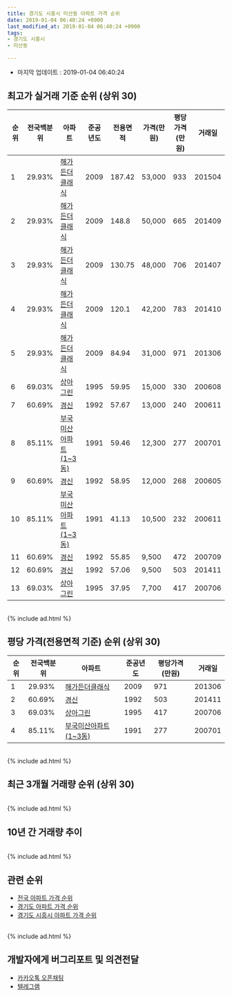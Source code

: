 ```yaml
---
title: 경기도 시흥시 미산동 아파트 가격 순위
date: 2019-01-04 06:40:24 +0900
last_modified_at: 2019-01-04 06:40:24 +0900
tags:
- 경기도 시흥시
- 미산동

---
```


* 마지막 업데이트 : 2019-01-04 06:40:24

## 최고가 실거래 기준 순위 (상위 30)


|순위|전국백분위|아파트|준공년도|전용면적|가격(만원)|평당가격(만원)|거래일|
|---|---|---|---|---|---|---|---|
|1|29.93%|[해가든더클래식](https://search.naver.com/search.naver?query=%EA%B2%BD%EA%B8%B0%EB%8F%84+%EC%8B%9C%ED%9D%A5%EC%8B%9C+%EB%AF%B8%EC%82%B0%EB%8F%99+%ED%95%B4%EA%B0%80%EB%93%A0%EB%8D%94%ED%81%B4%EB%9E%98%EC%8B%9D)|2009|187.42|53,000|933|201504|
|2|29.93%|[해가든더클래식](https://search.naver.com/search.naver?query=%EA%B2%BD%EA%B8%B0%EB%8F%84+%EC%8B%9C%ED%9D%A5%EC%8B%9C+%EB%AF%B8%EC%82%B0%EB%8F%99+%ED%95%B4%EA%B0%80%EB%93%A0%EB%8D%94%ED%81%B4%EB%9E%98%EC%8B%9D)|2009|148.8|50,000|665|201409|
|3|29.93%|[해가든더클래식](https://search.naver.com/search.naver?query=%EA%B2%BD%EA%B8%B0%EB%8F%84+%EC%8B%9C%ED%9D%A5%EC%8B%9C+%EB%AF%B8%EC%82%B0%EB%8F%99+%ED%95%B4%EA%B0%80%EB%93%A0%EB%8D%94%ED%81%B4%EB%9E%98%EC%8B%9D)|2009|130.75|48,000|706|201407|
|4|29.93%|[해가든더클래식](https://search.naver.com/search.naver?query=%EA%B2%BD%EA%B8%B0%EB%8F%84+%EC%8B%9C%ED%9D%A5%EC%8B%9C+%EB%AF%B8%EC%82%B0%EB%8F%99+%ED%95%B4%EA%B0%80%EB%93%A0%EB%8D%94%ED%81%B4%EB%9E%98%EC%8B%9D)|2009|120.1|42,200|783|201410|
|5|29.93%|[해가든더클래식](https://search.naver.com/search.naver?query=%EA%B2%BD%EA%B8%B0%EB%8F%84+%EC%8B%9C%ED%9D%A5%EC%8B%9C+%EB%AF%B8%EC%82%B0%EB%8F%99+%ED%95%B4%EA%B0%80%EB%93%A0%EB%8D%94%ED%81%B4%EB%9E%98%EC%8B%9D)|2009|84.94|31,000|971|201306|
|6|69.03%|[상아그린](https://search.naver.com/search.naver?query=%EA%B2%BD%EA%B8%B0%EB%8F%84+%EC%8B%9C%ED%9D%A5%EC%8B%9C+%EB%AF%B8%EC%82%B0%EB%8F%99+%EC%83%81%EC%95%84%EA%B7%B8%EB%A6%B0)|1995|59.95|15,000|330|200608|
|7|60.69%|[경신](https://search.naver.com/search.naver?query=%EA%B2%BD%EA%B8%B0%EB%8F%84+%EC%8B%9C%ED%9D%A5%EC%8B%9C+%EB%AF%B8%EC%82%B0%EB%8F%99+%EA%B2%BD%EC%8B%A0)|1992|57.67|13,000|240|200611|
|8|85.11%|[부국미산아파트(1~3동)](https://search.naver.com/search.naver?query=%EA%B2%BD%EA%B8%B0%EB%8F%84+%EC%8B%9C%ED%9D%A5%EC%8B%9C+%EB%AF%B8%EC%82%B0%EB%8F%99+%EB%B6%80%EA%B5%AD%EB%AF%B8%EC%82%B0%EC%95%84%ED%8C%8C%ED%8A%B8%281%7E3%EB%8F%99%29)|1991|59.46|12,300|277|200701|
|9|60.69%|[경신](https://search.naver.com/search.naver?query=%EA%B2%BD%EA%B8%B0%EB%8F%84+%EC%8B%9C%ED%9D%A5%EC%8B%9C+%EB%AF%B8%EC%82%B0%EB%8F%99+%EA%B2%BD%EC%8B%A0)|1992|58.95|12,000|268|200605|
|10|85.11%|[부국미산아파트(1~3동)](https://search.naver.com/search.naver?query=%EA%B2%BD%EA%B8%B0%EB%8F%84+%EC%8B%9C%ED%9D%A5%EC%8B%9C+%EB%AF%B8%EC%82%B0%EB%8F%99+%EB%B6%80%EA%B5%AD%EB%AF%B8%EC%82%B0%EC%95%84%ED%8C%8C%ED%8A%B8%281%7E3%EB%8F%99%29)|1991|41.13|10,500|232|200611|
|11|60.69%|[경신](https://search.naver.com/search.naver?query=%EA%B2%BD%EA%B8%B0%EB%8F%84+%EC%8B%9C%ED%9D%A5%EC%8B%9C+%EB%AF%B8%EC%82%B0%EB%8F%99+%EA%B2%BD%EC%8B%A0)|1992|55.85|9,500|472|200709|
|12|60.69%|[경신](https://search.naver.com/search.naver?query=%EA%B2%BD%EA%B8%B0%EB%8F%84+%EC%8B%9C%ED%9D%A5%EC%8B%9C+%EB%AF%B8%EC%82%B0%EB%8F%99+%EA%B2%BD%EC%8B%A0)|1992|57.06|9,500|503|201411|
|13|69.03%|[상아그린](https://search.naver.com/search.naver?query=%EA%B2%BD%EA%B8%B0%EB%8F%84+%EC%8B%9C%ED%9D%A5%EC%8B%9C+%EB%AF%B8%EC%82%B0%EB%8F%99+%EC%83%81%EC%95%84%EA%B7%B8%EB%A6%B0)|1995|37.95|7,700|417|200706|


<br>
{% include ad.html %}
<br>

## 평당 가격(전용면적 기준) 순위 (상위 30)


|순위|전국백분위|아파트|준공년도|평당가격(만원)|거래일|
|---|---|---|---|---|---|
|1|29.93%|[해가든더클래식](https://search.naver.com/search.naver?query=%EA%B2%BD%EA%B8%B0%EB%8F%84+%EC%8B%9C%ED%9D%A5%EC%8B%9C+%EB%AF%B8%EC%82%B0%EB%8F%99+%ED%95%B4%EA%B0%80%EB%93%A0%EB%8D%94%ED%81%B4%EB%9E%98%EC%8B%9D)|2009|971|201306|
|2|60.69%|[경신](https://search.naver.com/search.naver?query=%EA%B2%BD%EA%B8%B0%EB%8F%84+%EC%8B%9C%ED%9D%A5%EC%8B%9C+%EB%AF%B8%EC%82%B0%EB%8F%99+%EA%B2%BD%EC%8B%A0)|1992|503|201411|
|3|69.03%|[상아그린](https://search.naver.com/search.naver?query=%EA%B2%BD%EA%B8%B0%EB%8F%84+%EC%8B%9C%ED%9D%A5%EC%8B%9C+%EB%AF%B8%EC%82%B0%EB%8F%99+%EC%83%81%EC%95%84%EA%B7%B8%EB%A6%B0)|1995|417|200706|
|4|85.11%|[부국미산아파트(1~3동)](https://search.naver.com/search.naver?query=%EA%B2%BD%EA%B8%B0%EB%8F%84+%EC%8B%9C%ED%9D%A5%EC%8B%9C+%EB%AF%B8%EC%82%B0%EB%8F%99+%EB%B6%80%EA%B5%AD%EB%AF%B8%EC%82%B0%EC%95%84%ED%8C%8C%ED%8A%B8%281%7E3%EB%8F%99%29)|1991|277|200701|


<br>
{% include ad.html %}
<br>

## 최근 3개월 거래량 순위 (상위 30)


<div style="width:100%;">
    <canvas id="deal_count_ranking" height="250"></canvas>
</div>


<script>
new Chart(document.getElementById("deal_count_ranking"), {
    type: 'horizontalBar',
    data: {
        labels: ['해가든더클래식', '상아그린'],
        datasets: [{
            label: '실거래 수',
            data: [2, 1],
            borderColor: "rgba(255, 0, 128, 1)",
            backgroundColor: "rgba(255, 0, 128, 0.5)",
            fill: false,
        }]
    },
    options: {
        responsive: true,
        title: {
            display: true,
            text: '최근 3개월 거래량 순위'
        },
        tooltips: {
            mode: 'index',
            intersect: false,
            callbacks: {
                title: function(tooltipItems, data) {
                    return "실거래 수:";
                },
                label: function(tooltipItem, data) {
                    return data.labels[tooltipItem.index] + ": " + tooltipItem.xLabel;
                }
            }
        },
        hover: {
            mode: 'nearest',
            intersect: true
        },
        scales: {
            xAxes: [{
                display: true,
                scaleLabel: {
                    display: true,
                    labelString: '실거래 수'
                },
                ticks: {
                    suggestedMin: 0,
                }
            }],
            yAxes: [{
                display: true,
                ticks: {
                    autoSkip: false,
                    callback: function(value, index, values) {
                        if (value.length > 15)
                            return value.substr(0, 13) + "...";
                        else
                            return value;
                    }
                },
                scaleLabel: {
                    display: false,
                }
            }]
        }
    }
});

</script>


<br>
{% include ad.html %}
<br>

## 10년 간 거래량 추이


<div style="width:100%;">
    <canvas id="deal_progress" height="250"></canvas>
</div>

<script>
new Chart(document.getElementById("deal_progress"), {
    type: 'line',
    data: {
        labels: ['200901','200902','200903','200904','200905','200906','200907','200908','200909','200910','200911','200912','201001','201002','201003','201004','201005','201006','201007','201008','201009','201010','201011','201012','201101','201102','201103','201104','201105','201106','201107','201108','201109','201110','201111','201112','201201','201202','201203','201204','201205','201206','201207','201208','201209','201210','201211','201212','201301','201302','201303','201304','201305','201306','201307','201308','201309','201310','201311','201312','201401','201402','201403','201404','201405','201406','201407','201408','201409','201410','201411','201412','201501','201502','201503','201504','201505','201506','201507','201508','201509','201510','201511','201512','201601','201602','201603','201604','201605','201606','201607','201608','201609','201610','201611','201612','201701','201702','201703','201704','201705','201706','201707','201708','201709','201710','201711','201712','201801','201802','201803','201804','201805','201806','201807','201808','201809','201810','201811','201812','201901'],
        datasets: [{
            label: '실거래 수',
            pointRadius: 1,
            data: [1, 1, 2, 2, 1, 2, 6, 5, 1, 1, 2, 1, 2, 0, 3, 2, 0, 2, 1, 2, 2, 1, 1, 2, 6, 5, 3, 3, 1, 2, 6, 8, 5, 3, 4, 3, 2, 5, 1, 6, 3, 1, 1, 4, 2, 3, 6, 2, 1, 1, 3, 4, 4, 5, 2, 1, 6, 7, 1, 2, 3, 7, 7, 5, 0, 5, 7, 3, 5, 11, 2, 0, 5, 6, 7, 5, 10, 10, 3, 8, 4, 5, 6, 3, 3, 5, 3, 4, 10, 7, 5, 5, 4, 13, 4, 2, 1, 4, 3, 4, 5, 7, 10, 8, 5, 3, 3, 4, 3, 1, 8, 2, 4, 3, 0, 5, 5, 4, 3, 0, 0],
            borderColor: "rgba(255, 201, 14, 1)",
            backgroundColor: "rgba(255, 201, 14, 0.5)",
            fill: true,
        }]
    },
    options: {
        responsive: true,
        title: {
            display: true,
            text: '10년간 거래량 추이'
        },
        tooltips: {
            mode: 'index',
            intersect: false,
        },
        hover: {
            mode: 'nearest',
            intersect: true
        },
        scales: {
            xAxes: [{
                display: true,
                scaleLabel: {
                    display: true,
                    labelString: '년/월'
                }
            }],
            yAxes: [{
                display: true,
                ticks: {
                    suggestedMin: 0,
                },
                scaleLabel: {
                    display: true,
                    labelString: '실거래 수'
                }
            }]
        }
    }
});

</script>


<br>
{% include ad.html %}
<br>

## 관련 순위

- [전국 아파트 가격 순위](https://inasie.github.io/apt-ranking/전국)
- [경기도 아파트 가격 순위](https://inasie.github.io/apt-ranking/경기도)
- [경기도 시흥시 아파트 가격 순위](https://inasie.github.io/apt-ranking/경기도-시흥시)


<br>
{% include ad.html %}
<br>

## 개발자에게 버그리포트 및 의견전달

- [카카오톡 오픈채팅](https://open.kakao.com/o/gLJUAP4)
- [텔레그램](https://t.me/inasie)

